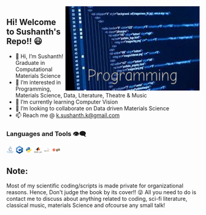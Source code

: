 <img align="right" src="https://github.com/sushanthk15/sushanthk15/blob/main/ezgif.com-gif-maker.gif"  width="350" height="220"/>

## Hi! Welcome to Sushanth's Repo!! :smiley:

- 👋 Hi, I’m Sushanth! Graduate in Computational Materials Science
- 👀 I’m interested in Programming, Materials Science, Data, Literature, Theatre & Music
- 🌱 I’m currently learning Computer Vision
- 💞️ I’m looking to collaborate on Data driven Materials Science
- 📫 Reach me @ k.sushanth.k@gmail.com


### Languages and Tools :eye_speech_bubble: 
<code><img height="20" src="https://raw.githubusercontent.com/github/explore/80688e429a7d4ef2fca1e82350fe8e3517d3494d/topics/c/c.png"></code>
<code><img height="20" src="https://raw.githubusercontent.com/github/explore/80688e429a7d4ef2fca1e82350fe8e3517d3494d/topics/cpp/cpp.png"></code>
<code><img height="20" src="https://raw.githubusercontent.com/github/explore/80688e429a7d4ef2fca1e82350fe8e3517d3494d/topics/python/python.png"></code>
<code><img height="20" src="https://raw.githubusercontent.com/github/explore/80688e429a7d4ef2fca1e82350fe8e3517d3494d/topics/matlab/matlab.png"></code>
<code><img height="20" src="https://raw.githubusercontent.com/github/explore/80688e429a7d4ef2fca1e82350fe8e3517d3494d/topics/mysql/mysql.png"></code>
<code><img height="20" src="https://raw.githubusercontent.com/github/explore/80688e429a7d4ef2fca1e82350fe8e3517d3494d/topics/git/git.png"></code>

## Note:
Most of my scientific coding/scripts is made private for organizational reasons. Hence, Don't judge the book by its cover!! :stuck_out_tongue_winking_eye:
All you need to do is contact me to discuss about anything related to coding, sci-fi literature, classical music, materials Science and ofcourse any small talk!
<!---
sushanthk15/sushanthk15 is a ✨ special ✨ repository because its `README.md` (this file) appears on your GitHub profile.
You can click the Preview link to take a look at your changes.
--->

